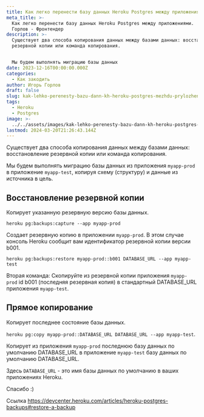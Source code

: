 ```yaml
---
title: Как легко перенести базу данных Heroku Postgres между приложениями.
meta_title: >-
  Как легко перенести базу данных Heroku Postgres между приложениями. | Игорь
  Горлов - Фронтeндер
description: >-
  Существует два способа копирования данных между базами данных: восстановление
  резервной копии или команда копирования.


  Мы будем выполнять миграцию базы данных
date: 2023-12-16T00:00:00.000Z
categories:
  - Как закодить
author: Игорь Горлов
draft: false
slug: kak-lehko-perenesty-bazu-dann-kh-heroku-postgres-mezhdu-prylozhenyiamy
tags:
  - Heroku
  - Postgres
image: >-
  ../../assets/images/kak-lehko-perenesty-bazu-dann-kh-heroku-postgres-mezhdu-prylozhenyiamy-Dec-16-2023.avif
lastmod: 2024-03-20T21:26:43.144Z
---
```


Существует два способа копирования данных между базами данных: восстановление резервной копии или команда копирования.

Мы будем выполнять миграцию базы данных из приложения `myapp-prod` в приложение `myapp-test`, копируя схему (структуру) и данные из источника в цель.

## Восстановление резервной копии

Копирует указанную резервную версию базы данных.

`heroku pg:backups:capture --app myapp-prod`

Создает резервную копию в приложении `myapp-prod`. В этом случае консоль Heroku сообщит вам идентификатор резервной копии версии b001.

`heroku pg:backups:restore myapp-prod::b001 DATABASE_URL --app myapp-test`

Вторая команда: Скопируйте из резервной копии приложения `myapp-prod` id b001 (последняя резервная копия) в стандартный DATABASE_URL приложения `myapp-test`.

## Прямое копирование

Копирует последнее состояние базы данных.

`heroku pg:copy myapp-prod::DATABASE_URL DATABASE_URL --app myapp-test`.

Копирует из приложения `myapp-prod` последнюю базу данных по умолчанию DATABASE_URL в приложение `myapp-test` базу данных по умолчанию DATABASE_URL.

Здесь `DATABASE_URL` - это имя базы данных по умолчанию в ваших приложениях Heroku.

Спасибо :)

Ссылка
<https://devcenter.heroku.com/articles/heroku-postgres-backups#restore-a-backup>
